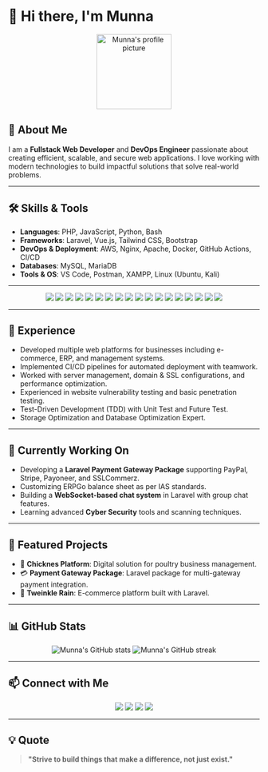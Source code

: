 # 👋 Hi there, I'm Munna

<p align="center">
  <img src="https://avatars.githubusercontent.com/u/73132674?v=4" width="150" alt="Munna's profile picture" />
</p>

## 🚀 About Me

I am a **Fullstack Web Developer** and **DevOps Engineer** passionate about creating efficient, scalable, and secure web applications. I love working with modern technologies to build impactful solutions that solve real-world problems.

---

## 🛠️ Skills & Tools

- **Languages**: PHP, JavaScript, Python, Bash
- **Frameworks**: Laravel, Vue.js, Tailwind CSS, Bootstrap
- **DevOps & Deployment**: AWS, Nginx, Apache, Docker, GitHub Actions, CI/CD
- **Databases**: MySQL, MariaDB
- **Tools & OS**: VS Code, Postman, XAMPP, Linux (Ubuntu, Kali)

---

<p align="center">
  <img src="https://img.shields.io/badge/PHP-777BB4?style=for-the-badge&logo=php&logoColor=white" />
  <img src="https://img.shields.io/badge/Laravel-FF2D20?style=for-the-badge&logo=laravel&logoColor=white" />
  <img src="https://img.shields.io/badge/JavaScript-F7DF1E?style=for-the-badge&logo=javascript&logoColor=black" />
  <img src="https://img.shields.io/badge/Vue.js-42b883?style=for-the-badge&logo=vue.js&logoColor=white" />
  <img src="https://img.shields.io/badge/TailwindCSS-06B6D4?style=for-the-badge&logo=tailwindcss&logoColor=white" />
  <img src="https://img.shields.io/badge/Bootstrap-7952B3?style=for-the-badge&logo=bootstrap&logoColor=white" />
  <img src="https://img.shields.io/badge/MySQL-005C84?style=for-the-badge&logo=mysql&logoColor=white" />
  <img src="https://img.shields.io/badge/MariaDB-003545?style=for-the-badge&logo=mariadb&logoColor=white" />
  <img src="https://img.shields.io/badge/Bash-4EAA25?style=for-the-badge&logo=gnubash&logoColor=white" />
  <img src="https://img.shields.io/badge/AWS-232F3E?style=for-the-badge&logo=amazonaws&logoColor=white" />
  <img src="https://img.shields.io/badge/Nginx-009639?style=for-the-badge&logo=nginx&logoColor=white" />
  <img src="https://img.shields.io/badge/Apache-D22128?style=for-the-badge&logo=apache&logoColor=white" />
  <img src="https://img.shields.io/badge/Docker-2496ED?style=for-the-badge&logo=docker&logoColor=white" />
  <img src="https://img.shields.io/badge/GitHub Actions-2088FF?style=for-the-badge&logo=githubactions&logoColor=white" />
  <img src="https://img.shields.io/badge/CI/CD-009688?style=for-the-badge" />
  <img src="https://img.shields.io/badge/VS Code-007ACC?style=for-the-badge&logo=visualstudiocode&logoColor=white" />
  <img src="https://img.shields.io/badge/Postman-FF6C37?style=for-the-badge&logo=postman&logoColor=white" />
  <img src="https://img.shields.io/badge/Linux-FCC624?style=for-the-badge&logo=linux&logoColor=black" />
</p>

---

## 💼 Experience

- Developed multiple web platforms for businesses including e-commerce, ERP, and management systems.
- Implemented CI/CD pipelines for automated deployment with teamwork.
- Worked with server management, domain & SSL configurations, and performance optimization.
- Experienced in website vulnerability testing and basic penetration testing.
- Test-Driven Development (TDD) with Unit Test and Future Test.
- Storage Optimization and Database Optimization Expert.

---

## 🎯 Currently Working On

- Developing a **Laravel Payment Gateway Package** supporting PayPal, Stripe, Payoneer, and SSLCommerz.
- Customizing ERPGo balance sheet as per IAS standards.
- Building a **WebSocket-based chat system** in Laravel with group chat features.
- Learning advanced **Cyber Security** tools and scanning techniques.

---

## 🌟 Featured Projects

- 🐔 **Chicknes Platform**: Digital solution for poultry business management.
- 💳 **Payment Gateway Package**: Laravel package for multi-gateway payment integration.
- 🛒 **Tweinkle Rain**: E-commerce platform built with Laravel.

---

## 📊 GitHub Stats

<p align="center">
  <img src="https://github-readme-stats.vercel.app/api?username=programmermunna&show_icons=true&theme=tokyonight" alt="Munna's GitHub stats" />  
  <img src="https://github-readme-streak-stats.herokuapp.com/?user=programmermunna&theme=tokyonight" alt="Munna's GitHub streak" />
</p>

---

## 📫 Connect with Me

<p align="center">
  <a href="https://programmermunna.github.io/me/"><img src="https://img.shields.io/badge/Website-007ACC?style=for-the-badge&logo=googlechrome&logoColor=white" /></a>
  <a href="mailto:programmermunna@gmail.com"><img src="https://img.shields.io/badge/Email-D14836?style=for-the-badge&logo=gmail&logoColor=white" /></a>
  <a href="https://linkedin.com/in/programmermunna"><img src="https://img.shields.io/badge/LinkedIn-0A66C2?style=for-the-badge&logo=linkedin&logoColor=white" /></a>
  <a href="https://facebook.com/programmermunna"><img src="https://img.shields.io/badge/Facebook-1877F2?style=for-the-badge&logo=facebook&logoColor=white" /></a>
</p>

---

## 💡 Quote

> **"Strive to build things that make a difference, not just exist."**
